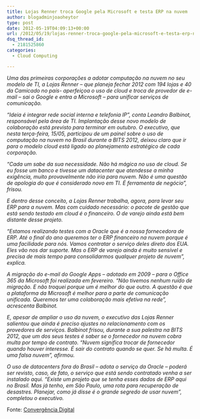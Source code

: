 ```yaml
---
title: Lojas Renner troca Google pela Microsoft e testa ERP na nuvem
author: blogadminjoaoheytor
type: post
date: 2012-05-19T04:09:13+00:00
url: /2012/05/19/lojas-renner-troca-google-pela-microsoft-e-testa-erp-na-nuvem-2/
dsq_thread_id:
  - 2181525860
categories:
  - Cloud Computing

---
```

_Uma das primeiras corporações a adotar computação na nuvem no seu modelo de TI, a Lojas Renner &#8211; que planeja fechar 2012 com 194 lojas e 40 da Camicado no país- aperfeiçoa o uso de cloud e troca de provedor de e-mail &#8211; sai o Google e entra a Microsoft &#8211; para unificar serviços de comunicação._

_&#8220;Ideia é integrar rede social interna e telefonia IP&#8221;, conta Leandro Balbinot, responsável pela área de TI. Implantação desse novo modelo de colaboração está previsto para terminar em outubro. O executivo, que nesta terça-feira, 15/05, participou de um painel sobre o uso de computação na nuvem no Brasil durante a BITS 2012, deixou claro que ir para o modelo cloud está ligado ao planejamento estratégico de cada corporação._

_&#8220;Cada um sabe da sua necessidade. Não há mágica no uso de cloud. Se eu fosse um banco e tivesse um datacenter que atendesse a minha exigência, muito provavelmente não iria para nuvem. Não é uma questão de apologia do que é considerado novo em TI. É ferramenta de negócio&#8221;, frisou._

_E dentro desse conceito, a Lojas Renner trabalha, agora, para levar seu ERP para a nuvem. Mas com cuidado necessário: o pacote de gestão que está sendo testado em cloud é o financeiro. O de varejo ainda está bem distante desse projeto._

_&#8220;Estamos realizando testes com a Oracle que é a nossa fornecedora de ERP. Até o final do ano queremos ter o ERP financeiro na nuvem porque é uma facilidade para nós. Vamos contratar o serviço deles direto dos EUA. Eles vão nos dar suporte. Mas o ERP de varejo ainda é muito sensível e precisa de mais tempo para consolidarmos qualquer projeto de nuvem&#8221;, explica._

_A migração do e-mail do Google Apps &#8211; adotado em 2009 &#8211; para o Office 365 da Microsoft foi realizada em fevereiro. &#8220;Não tivemos nenhum ruído de migração. E não troquei porque um é melhor do que outro. A questão é que a plataforma da Microsoft é melhor para a parte de comunicação unificada. Queremos ter uma colaboração mais efetiva na rede&#8221;, acrescenta Balbinot._

_E, apesar de ampliar o uso da nuvem, o executivo das Lojas Renner salientou que ainda é preciso ajustes no relacionamento com os provedores de serviços. Balbinot frisou, durante a sua palestra na BITS 2012, que um dos seus testes é saber se o fornecedor na nuvem cobra multa por tempo de contrato. &#8220;Nuvem significa trocar de fornecedor quando houver interesse. É sair do contrato quando se quer. Se há multa. É uma falsa nuvem&#8221;, afirmou._

_O uso de datacenters fora do Brasil &#8211; adota o serviço da Oracle &#8211; poderá ser revisto, caso, de fato, o serviço que está sendo contratado venha a ser instalado aqui. &#8220;Existe um projeto que se tenha esses dados de ERP aqui no Brasil. Mas já tenho, em São Paulo, uma rota para recuperação de desastres. Planejar, como já disse é o grande segredo de usar nuvem&#8221;, completou o executivo._

Fonte: <a href="http://convergenciadigital.uol.com.br/cgi/cgilua.exe/sys/start.htm?infoid=30423&sid=107" target="_blank" class="broken_link">Convergência Digital</a>